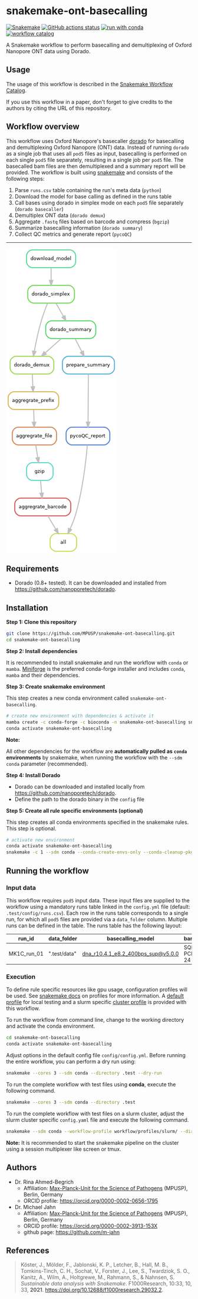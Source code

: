 # snakemake-ont-basecalling

[![Snakemake](https://img.shields.io/badge/snakemake-≥8.24.1-brightgreen.svg)](https://snakemake.github.io)
[![GitHub actions status](https://github.com/MPUSP/snakemake-ont-basecalling/actions/workflows/main.yml/badge.svg)](https://github.com/MPUSP/snakemake-ont-basecalling/actions/workflows/main.yml)
[![run with conda](http://img.shields.io/badge/run%20with-conda-3EB049?labelColor=000000&logo=anaconda)](https://docs.conda.io/en/latest/)
[![workflow catalog](https://img.shields.io/badge/Snakemake%20workflow%20catalog-darkgreen)](https://snakemake.github.io/snakemake-workflow-catalog)

A Snakemake workflow to perform basecalling and demultiplexing of Oxford Nanopore ONT data using Dorado.

## Usage

The usage of this workflow is described in the [Snakemake Workflow Catalog](https://snakemake.github.io/snakemake-workflow-catalog/docs/workflows/MPUSP/snakemake-ont-basecalling).

If you use this workflow in a paper, don't forget to give credits to the authors by citing the URL of this repository.

## Workflow overview

This workflow uses Oxford Nanopore's basecaller [dorado](https://github.com/nanoporetech/dorado) for basecalling and demultiplexing Oxford Nanopore (ONT) data. Instead of running `dorado` as a single job that uses all `pod5` files as input, basecalling is performed on each single `pod5` file separately, resulting in a single job per `pod5` file. The basecalled bam files are then demultiplexed and a summary report will be provided.
The workflow is built using [snakemake](https://snakemake.readthedocs.io/en/stable/) and consists of the following steps:

1. Parse `runs.csv` table containing the run's meta data (`python`)
2. Download the model for base calling as defined in the runs table
3. Call bases using dorado in simplex mode on each `pod5` file separately (`dorado basecaller`)
4. Demultiplex ONT data (`dorado demux`)
5. Aggregate `.fastq` files based on barcode and compress (`bgzip`)
6. Summarize basecalling information (`dorado summary`)
7. Collect QC metrics and generate report (`pycoQC`)

---

<img src="resources/images/dag.png" align="center" />

## Requirements

- Dorado (0.8+ tested). It can be downloaded and installed from https://github.com/nanoporetech/dorado.

## Installation

**Step 1: Clone this repository**

```bash
git clone https://github.com/MPUSP/snakemake-ont-basecalling.git
cd snakemake-ont-basecalling
```

**Step 2: Install dependencies**

It is recommended to install snakemake and run the workflow with `conda` or `mamba`. [Miniforge](https://conda-forge.org/download/) is the preferred conda-forge installer and includes `conda`, `mamba` and their dependencies.

**Step 3: Create snakemake environment**

This step creates a new conda environment called `snakemake-ont-basecalling`.

```bash
# create new environment with dependencies & activate it
mamba create -c conda-forge -c bioconda -n snakemake-ont-basecalling snakemake>=8.24.1 snakemake-executor-plugin-slurm pandas python=3.12
conda activate snakemake-ont-basecalling
```

**Note:**

All other dependencies for the workflow are **automatically pulled as `conda` environments** by snakemake, when running the workflow with the `--sdm conda` parameter (recommended).

**Step 4: Install Dorado**

- Dorado can be downloaded and installed locally from https://github.com/nanoporetech/dorado.
- Define the path to the dorado binary in the `config` file

**Step 5: Create all rule specific environments (optional)**

This step creates all conda environments specified in the snakemake rules. This step is optional.

```bash
# activate new environment
conda activate snakemake-ont-basecalling
snakemake -c 1 --sdm conda --conda-create-envs-only --conda-cleanup-pkgs cache --directory .test
```

## Running the workflow

### Input data

This workflow requires `pod5` input data. These input files are supplied to the workflow using a mandatory runs table linked in the `config.yml` file (default: `.test/config/runs.csv`). Each row in the runs table corresponds to a single run, for which all `pod5` files are provided via a `data_folder` column. Multiple runs can be defined in the table.
The runs table has the following layout:

| run_id      | data_folder  | basecalling_model                  | barcode_kit   |
| ----------- | ------------ | ---------------------------------- | ------------- |
| MK1C_run_01 | ".test/data" | dna_r10.4.1_e8.2_400bps_sup@v5.0.0 | SQK-PCB114-24 |

### Execution

To define rule specific resources like gpu usage, configuration profiles will be used.
See [snakemake docs](https://snakemake.readthedocs.io/en/stable/executing/cli.html#profiles) on profiles for more information.
A [default profile](workflow/profiles/default/config.yaml) for local testing and a slurm specific [cluster profile](workflow/profiles/slurm/config.yaml) is provided with this workflow.

To run the workflow from command line, change to the working directory and activate the conda environment.

```bash
cd snakemake-ont-basecalling
conda activate snakemake-ont-basecalling
```

Adjust options in the default config file `config/config.yml`. Before running the entire workflow, you can perform a dry run using:

```bash
snakemake --cores 3 --sdm conda --directory .test --dry-run
```

To run the complete workflow with test files using **conda**, execute the following command.

```bash
snakemake --cores 3 --sdm conda --directory .test
```

To run the complete workflow with test files on a slurm cluster, adjust the slurm cluster specific `config.yaml` file and execute the following command.

```bash
snakemake --sdm conda --workflow-profile workflow/profiles/slurm/ --directory .test
```

**Note:**
It is recommended to start the snakemake pipeline on the cluster using a session multiplexer like screen or tmux.

## Authors

- Dr. Rina Ahmed-Begrich
  - Affiliation: [Max-Planck-Unit for the Science of Pathogens](https://www.mpusp.mpg.de/) (MPUSP), Berlin, Germany
  - ORCID profile: https://orcid.org/0000-0002-0656-1795
- Dr. Michael Jahn
  - Affiliation: [Max-Planck-Unit for the Science of Pathogens](https://www.mpusp.mpg.de/) (MPUSP), Berlin, Germany
  - ORCID profile: https://orcid.org/0000-0002-3913-153X
  - github page: https://github.com/m-jahn

## References

> Köster, J., Mölder, F., Jablonski, K. P., Letcher, B., Hall, M. B., Tomkins-Tinch, C. H., Sochat, V., Forster, J., Lee, S., Twardziok, S. O., Kanitz, A., Wilm, A., Holtgrewe, M., Rahmann, S., & Nahnsen, S. _Sustainable data analysis with Snakemake_. F1000Research, 10:33, 10, 33, **2021**. https://doi.org/10.12688/f1000research.29032.2.
